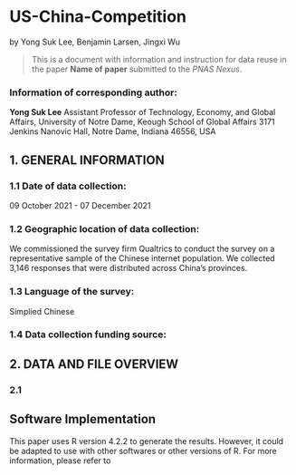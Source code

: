 # US-China-Competition
by
Yong Suk Lee,
Benjamin Larsen,
Jingxi Wu

> This is a document with information and instruction for data reuse in the paper **Name of paper** submitted to the _PNAS Nexus_. 

### Information of corresponding author: 

**Yong Suk Lee**
Assistant Professor of Technology, Economy, and Global Affairs, 
University of Notre Dame, Keough School of Global Affairs
3171 Jenkins Nanovic Hall, Notre Dame, Indiana 46556, USA


## 1. GENERAL INFORMATION


### 1.1 Date of data collection:

09 October 2021 - 07 December 2021

### 1.2 Geographic location of data collection:

We commissioned the survey firm Qualtrics to conduct the survey on a representative sample of the Chinese internet population. We collected 3,146 responses that were distributed across China’s provinces.

### 1.3 Language of the survey:

Simplied Chinese

### 1.4 Data collection funding source: 


## 2. DATA AND FILE OVERVIEW

### 2.1 

## Software Implementation

This paper uses R version 4.2.2 to generate the results. However, it could be adapted to use with other softwares or other versions of R. For more information, please refer to 
